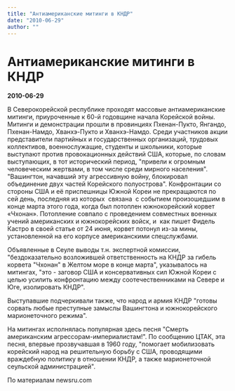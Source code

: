 ```yaml
---
title: "Антиамериканские митинги в КНДР"
date: "2010-06-29"
author: ""
---
```


# Антиамериканские митинги в КНДР

**2010-06-29** 

В Северокорейской республике проходят массовые антиамериканские митинги, приуроченные к 60-й годовщине начала Корейской войны. Митинги и демонстрации прошли в провинциях Пхенан-Пукто, Янгандо, Пхенан-Намдо, Хванхэ-Пукто и Хванхэ-Намдо. Среди участников акции представители партийных и государственных организаций, трудовых коллективов, военнослужащие, студенты и школьники, которые выступают против провокационных действий США, которые, по словам выступающих, в тот исторический период, "привели к огромным человеческим жертвами, в том числе среди мирного населения". "Вашингтон, начавший эту агрессивную войну, блокировал объединение двух частей Корейского полуострова". Конфронтации со стороны США и её приспешницы Южной Кореи не прекращаются по сей день, последняя из которых  связана  с событием произошедшим в конце марта этого года, когда был потоплен южнокорейский корвет «Чхонан». Потопление совпало с проведением совместных военных учений американских и южнокорейских войск, и  как пишет Фидель Кастро в своей статье от 24 июня, корвет потонул из-за мины, установленной на его корпусе американскими спецслужбами.

Объявленные в Сеуле выводы т.н. экспертной комиссии, "бездоказательно возложившей ответственность на КНДР за гибель корвета "Чхонан" в Желтом море в конце марта", указывалось на митингах, "это - заговор США и консервативных сил Южной Кореи с целью усилить конфронтацию между соотечественниками на Севере и Юге, изолировать КНДР".

Выступавшие подчеркивали также, что народ и армия КНДР "готовы сорвать любые преступные замыслы Вашингтона и южнокорейского марионеточного режима".

На митингах исполнялась популярная здесь песня "Смерть американским агрессорам-империалистам!". По сообщению ЦТАК, эта песня, впервые прозвучавшая в 1960 году, "помогает мобилизовать корейский народ на решительную борьбу с США, проводящими враждебную политику в отношении КНДР, а также марионеточной сеульской администрацией".

По материалам newsru.com